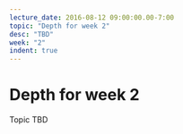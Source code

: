 ```yaml
---
lecture_date: 2016-08-12 09:00:00.00-7:00
topic: "Depth for week 2"
desc: "TBD"
week: "2"
indent: true
---
```



# Depth for week 2

Topic TBD

